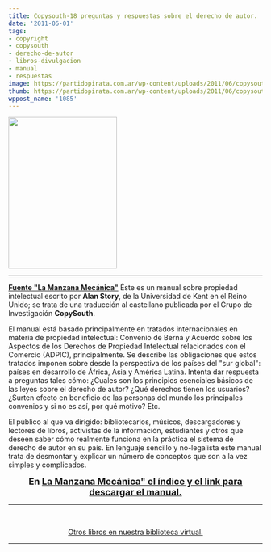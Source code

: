 ```yaml
---
title: Copysouth-18 preguntas y respuestas sobre el derecho de autor.
date: '2011-06-01'
tags:
- copyright
- copysouth
- derecho-de-autor
- libros-divulgacion
- manual
- respuestas
image: https://partidopirata.com.ar/wp-content/uploads/2011/06/copysouth_manual_0.jpg
thumb: https://partidopirata.com.ar/wp-content/uploads/2011/06/copysouth_manual_0.jpg
wppost_name: '1085'
---
```


<a href="https://partidopirata.com.ar/wp-content/uploads/2011/06/copysouth_manual_0.jpg"><img class="aligncenter size-medium wp-image-1086" title="copysouth_manual_0" src="https://partidopirata.com.ar/wp-content/uploads/2011/06/copysouth_manual_0-215x300.jpg" alt="" width="215" height="300" /></a>

<hr />

<strong><a href="http://www.manzanamecanica.org/2011/06/copysouth_18_preguntas_y_respuestas_sobre_derecho_de_autor.html" target="_blank">Fuente "La Manzana Mecánica"</a></strong>
Éste es un manual sobre propiedad intelectual escrito por <strong>Alan Story</strong>, de la Universidad de Kent en el Reino Unido; se trata de una traducción al castellano publicada por el Grupo de Investigación <strong>CopySouth</strong>.

El manual está basado principalmente en tratados internacionales en
materia de propiedad intelectual: Convenio de Berna y Acuerdo sobre los
Aspectos de los Derechos de Propiedad Intelectual relacionados con el
Comercio (ADPIC), principalmente. Se describe las obligaciones que estos
tratados imponen sobre desde la perspectiva de los países del "sur
global": países en desarrollo de África, Asia y América Latina. Intenta
dar respuesta a preguntas tales cómo: ¿Cuales son los principios
esenciales básicos de las leyes sobre el derecho de autor? ¿Qué derechos
tienen los usuarios? ¿Surten efecto en beneficio de las personas del
mundo los principales convenios y si no es así, por qué motivo? Etc.

El público al que va dirigido: bibliotecarios, músicos, descargadores
y lectores de libros, activistas de la información, estudiantes y otros
que deseen saber cómo realmente funciona en la práctica el sistema de
derecho de autor en su país. En lenguaje sencillo y no-legalista este
manual trata de desmontar y explicar un número de conceptos que son a la
vez simples y complicados.
<div style="text-align: center;"><span style="font-size: large;"><strong>
</strong></span></div>
<div style="text-align: center;"><span style="font-size: large;"><strong>En </strong><strong><a href="http://www.manzanamecanica.org/2011/06/copysouth_18_preguntas_y_respuestas_sobre_derecho_de_autor.html" target="_blank">La Manzana Mecánica" el índice y el link para descargar el manual.</a></strong></span></div>
<strong> </strong>

<hr />
<p style="text-align: center;">&nbsp;</p>
<p style="text-align: center;"><a href="https://partidopirata.com.ar/wiki/index.php?title=Libros_Piratas"> Otros libros en nuestra biblioteca virtual.</a></p>


<hr />
